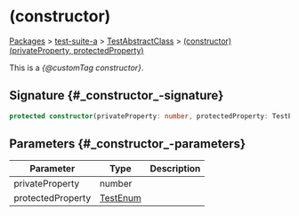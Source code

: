 # (constructor)

[Packages](./) &gt; [test-suite-a](./test-suite-a/) &gt; [TestAbstractClass](./test-suite-a/testabstractclass-class/) &gt; [(constructor)(privateProperty, protectedProperty)](./test-suite-a/testabstractclass-class/_constructor_-constructor)

This is a _{@customTag constructor}_.

## Signature {#\_constructor\_-signature}

```typescript
protected constructor(privateProperty: number, protectedProperty: TestEnum);
```

## Parameters {#\_constructor\_-parameters}

| Parameter | Type | Description |
| --- | --- | --- |
| privateProperty | number |  |
| protectedProperty | [TestEnum](./test-suite-a/testenum-enum/) |  |
